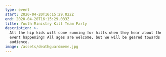 ```yaml
---
type: event
start: 2020-04-20T16:15:29.022Z
end: 2020-04-20T16:15:29.033Z
title: Youth Ministry Kill Team Party
description: >-
  All the hip kids will come running for hills when they hear about the 40k
  event happening! All ages are welcome, but we will be geared towards a younger
  audience. 
image: /assets/deathguardmeme.jpg
---
```

